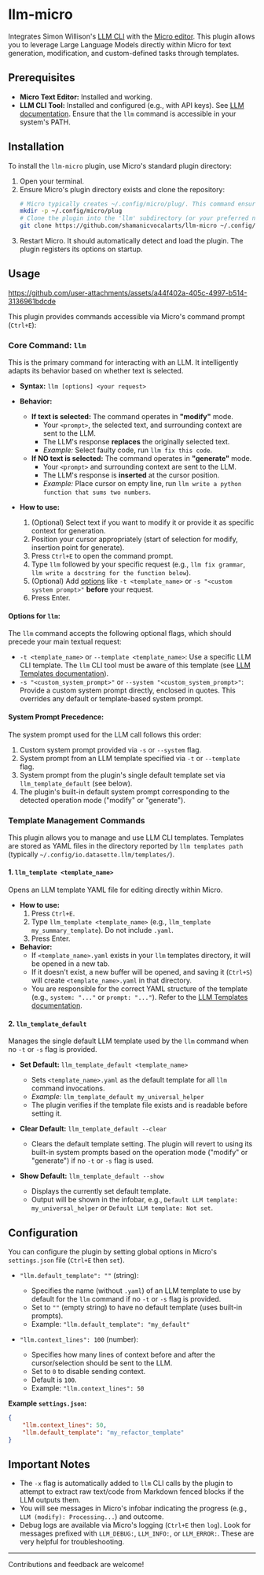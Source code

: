 # llm-micro

Integrates Simon Willison's [LLM CLI](https://github.com/simonw/llm) with the [Micro editor](https://github.com/zyedidia/micro).
This plugin allows you to leverage Large Language Models directly within Micro for text generation, modification, and custom-defined tasks through templates.

## Prerequisites

*   **Micro Text Editor:** Installed and working.
*   **LLM CLI Tool:** Installed and configured (e.g., with API keys). See [LLM documentation](https://llm.datasette.io/en/stable/). Ensure that the `llm` command is accessible in your system's PATH.

## Installation

To install the `llm-micro` plugin, use Micro's standard plugin directory:

1.  Open your terminal.
2.  Ensure Micro's plugin directory exists and clone the repository:
    ```bash
    # Micro typically creates ~/.config/micro/plug/. This command ensures it exists.
    mkdir -p ~/.config/micro/plug
    # Clone the plugin into the 'llm' subdirectory (or your preferred name)
    git clone https://github.com/shamanicvocalarts/llm-micro ~/.config/micro/plug/llm
    ```
3.  Restart Micro. It should automatically detect and load the plugin. The plugin registers its options on startup.

## Usage


https://github.com/user-attachments/assets/a44f402a-405c-4997-b514-3136961bdcde




This plugin provides commands accessible via Micro's command prompt (`Ctrl+E`):

### Core Command: `llm`

This is the primary command for interacting with an LLM. It intelligently adapts its behavior based on whether text is selected.

*   **Syntax:** `llm [options] <your request>`

*   **Behavior:**
    *   **If text is selected:** The command operates in **"modify"** mode.
        *   Your `<prompt>`, the selected text, and surrounding context are sent to the LLM.
        *   The LLM's response **replaces** the originally selected text.
        *   *Example:* Select faulty code, run `llm fix this code`.
    *   **If NO text is selected:** The command operates in **"generate"** mode.
        *   Your `<prompt>` and surrounding context are sent to the LLM.
        *   The LLM's response is **inserted** at the cursor position.
        *   *Example:* Place cursor on empty line, run `llm write a python function that sums two numbers`.

*   **How to use:**
    1.  (Optional) Select text if you want to modify it or provide it as specific context for generation.
    2.  Position your cursor appropriately (start of selection for modify, insertion point for generate).
    3.  Press `Ctrl+E` to open the command prompt.
    4.  Type `llm` followed by your specific request (e.g., `llm fix grammar`, `llm write a docstring for the function below`).
    5.  (Optional) Add [options](#options-for-llm) like `-t <template_name>` or `-s "<custom system prompt>"` **before** your request.
    6.  Press Enter.



#### Options for `llm`:

The `llm` command accepts the following optional flags, which should precede your main textual request:

*   `-t <template_name>` or `--template <template_name>`: Use a specific LLM CLI template. The `llm` CLI tool must be aware of this template (see [LLM Templates documentation](https://llm.datasette.io/en/stable/templates.html)).
*   `-s "<custom_system_prompt>"` or `--system "<custom_system_prompt>"`: Provide a custom system prompt directly, enclosed in quotes. This overrides any default or template-based system prompt.

#### System Prompt Precedence:

The system prompt used for the LLM call follows this order:

1.  Custom system prompt provided via `-s` or `--system` flag.
2.  System prompt from an LLM template specified via `-t` or `--template` flag.
3.  System prompt from the plugin's single default template set via `llm_template_default` (see below).
4.  The plugin's built-in default system prompt corresponding to the detected operation mode ("modify" or "generate").

### Template Management Commands

This plugin allows you to manage and use LLM CLI templates. Templates are stored as YAML files in the directory reported by `llm templates path` (typically `~/.config/io.datasette.llm/templates/`).

#### 1. `llm_template <template_name>`

Opens an LLM template YAML file for editing directly within Micro.

*   **How to use:**
    1.  Press `Ctrl+E`.
    2.  Type `llm_template <template_name>` (e.g., `llm_template my_summary_template`). Do not include `.yaml`.
    3.  Press Enter.
*   **Behavior:**
    *   If `<template_name>.yaml` exists in your `llm` templates directory, it will be opened in a new tab.
    *   If it doesn't exist, a new buffer will be opened, and saving it (`Ctrl+S`) will create `<template_name>.yaml` in that directory.
    *   You are responsible for the correct YAML structure of the template (e.g., `system: "..."` or `prompt: "..."`). Refer to the [LLM Templates documentation](https://llm.datasette.io/en/stable/templates.html).

#### 2. `llm_template_default`

Manages the single default LLM template used by the `llm` command when no `-t` or `-s` flag is provided.

*   **Set Default:** `llm_template_default <template_name>`
    *   Sets `<template_name>.yaml` as the default template for all `llm` command invocations.
    *   *Example:* `llm_template_default my_universal_helper`
    *   The plugin verifies if the template file exists and is readable before setting it.

*   **Clear Default:** `llm_template_default --clear`
    *   Clears the default template setting. The plugin will revert to using its built-in system prompts based on the operation mode ("modify" or "generate") if no `-t` or `-s` flag is used.

*   **Show Default:** `llm_template_default --show`
    *   Displays the currently set default template.
    *   Output will be shown in the infobar, e.g., `Default LLM template: my_universal_helper` or `Default LLM template: Not set`.



## Configuration

You can configure the plugin by setting global options in Micro's `settings.json` file (`Ctrl+E` then `set`).

*   `"llm.default_template": ""` (string):
    *   Specifies the name (without `.yaml`) of an LLM template to use by default for the `llm` command if no `-t` or `-s` flag is provided.
    *   Set to `""` (empty string) to have no default template (uses built-in prompts).
    *   Example: `"llm.default_template": "my_default"`

*   `"llm.context_lines": 100` (number):
    *   Specifies how many lines of context before and after the cursor/selection should be sent to the LLM.
    *   Set to `0` to disable sending context.
    *   Default is `100`.
    *   Example: `"llm.context_lines": 50`

**Example `settings.json`:**

```json
{
    "llm.context_lines": 50,
    "llm.default_template": "my_refactor_template"
}
```

## Important Notes

*   The `-x` flag is automatically added to `llm` CLI calls by the plugin to attempt to extract raw text/code from Markdown fenced blocks if the LLM outputs them.
*   You will see messages in Micro's infobar indicating the progress (e.g., `LLM (modify): Processing...`) and outcome.
*   Debug logs are available via Micro's logging (`Ctrl+E` then `log`). Look for messages prefixed with `LLM_DEBUG:`, `LLM_INFO:`, or `LLM_ERROR:`. These are very helpful for troubleshooting.

---
Contributions and feedback are welcome!


